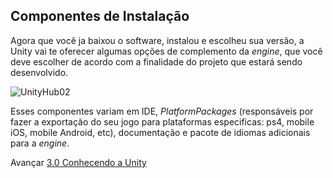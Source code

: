 ## Componentes de Instalação

Agora que você ja baixou o software, instalou e escolheu sua versão, a Unity vai te oferecer algumas opções de complemento da *engine*, que você deve escolher de acordo com a finalidade do projeto que estará sendo desenvolvido.

![UnityHub02](https://cdn.discordapp.com/attachments/859440081462493194/860221065669247056/lalisa-wife.gif)

Esses componentes variam em IDE, *PlatformPackages* (responsáveis por fazer a exportação do seu jogo para plataformas especificas: ps4, mobile iOS, mobile Android, etc), documentação e pacote de idiomas adicionais para a *engine*.

Avançar [3.0 Conhecendo a Unity](../3_BASICO/1/1_interface.md)